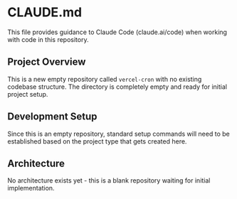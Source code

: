 # CLAUDE.md

This file provides guidance to Claude Code (claude.ai/code) when working with code in this repository.

## Project Overview

This is a new empty repository called `vercel-cron` with no existing codebase structure. The directory is completely empty and ready for initial project setup.

## Development Setup

Since this is an empty repository, standard setup commands will need to be established based on the project type that gets created here.

## Architecture

No architecture exists yet - this is a blank repository waiting for initial implementation.